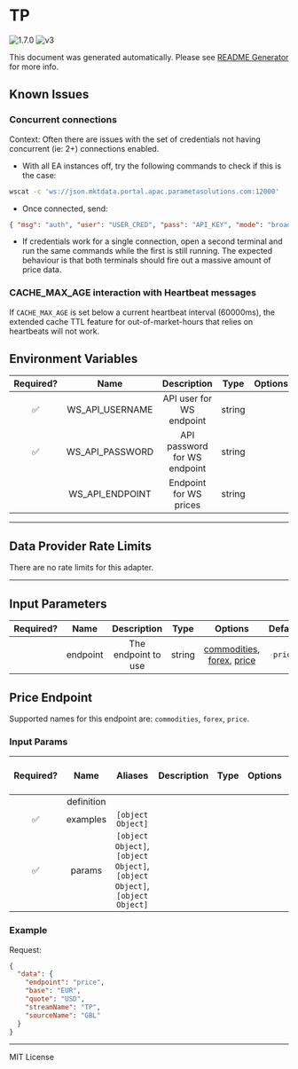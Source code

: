# TP

![1.7.0](https://img.shields.io/github/package-json/v/smartcontractkit/external-adapters-js?filename=packages/sources/tp/package.json) ![v3](https://img.shields.io/badge/framework%20version-v3-blueviolet)

This document was generated automatically. Please see [README Generator](../../scripts#readme-generator) for more info.

## Known Issues

### Concurrent connections

Context: Often there are issues with the set of credentials not having concurrent (ie: 2+) connections enabled.

- With all EA instances off, try the following commands to check if this is the case:

```bash
wscat -c 'ws://json.mktdata.portal.apac.parametasolutions.com:12000'
```

- Once connected, send:

```json
{ "msg": "auth", "user": "USER_CRED", "pass": "API_KEY", "mode": "broadcast" }
```

- If credentials work for a single connection, open a second terminal and run the same commands while the first is still running. The expected behaviour is that both terminals should fire out a massive amount of price data.

### CACHE_MAX_AGE interaction with Heartbeat messages

If `CACHE_MAX_AGE` is set below a current heartbeat interval (60000ms), the extended cache TTL feature for out-of-market-hours that relies on heartbeats will not work.

## Environment Variables

| Required? |      Name       |         Description          |  Type  | Options |                           Default                           |
| :-------: | :-------------: | :--------------------------: | :----: | :-----: | :---------------------------------------------------------: |
|    ✅     | WS_API_USERNAME |   API user for WS endpoint   | string |         |                                                             |
|    ✅     | WS_API_PASSWORD | API password for WS endpoint | string |         |                                                             |
|           | WS_API_ENDPOINT |    Endpoint for WS prices    | string |         | `ws://json.mktdata.portal.apac.parametasolutions.com:12000` |

---

## Data Provider Rate Limits

There are no rate limits for this adapter.

---

## Input Parameters

| Required? |   Name   |     Description     |  Type  |                                      Options                                       | Default |
| :-------: | :------: | :-----------------: | :----: | :--------------------------------------------------------------------------------: | :-----: |
|           | endpoint | The endpoint to use | string | [commodities](#price-endpoint), [forex](#price-endpoint), [price](#price-endpoint) | `price` |

## Price Endpoint

Supported names for this endpoint are: `commodities`, `forex`, `price`.

### Input Params

| Required? |    Name    |                                  Aliases                                   | Description | Type | Options | Default | Depends On | Not Valid With |
| :-------: | :--------: | :------------------------------------------------------------------------: | :---------: | :--: | :-----: | :-----: | :--------: | :------------: |
|           | definition |                                                                            |             |      |         |         |            |                |
|    ✅     |  examples  |                             `[object Object]`                              |             |      |         |         |            |                |
|    ✅     |   params   | `[object Object]`, `[object Object]`, `[object Object]`, `[object Object]` |             |      |         |         |            |                |

### Example

Request:

```json
{
  "data": {
    "endpoint": "price",
    "base": "EUR",
    "quote": "USD",
    "streamName": "TP",
    "sourceName": "GBL"
  }
}
```

---

MIT License
